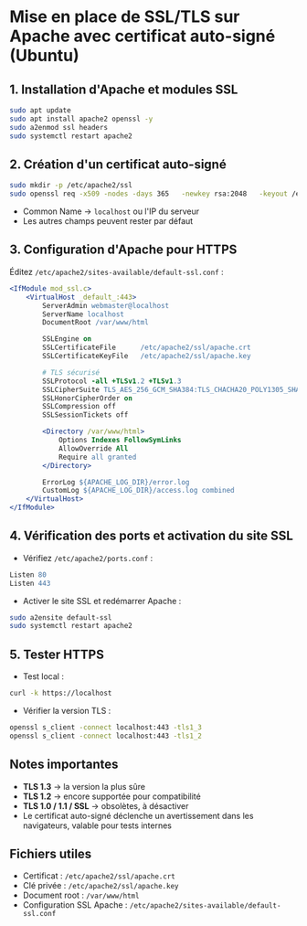 # Mise en place de SSL/TLS sur Apache avec certificat auto-signé (Ubuntu)

## 1. Installation d'Apache et modules SSL
```bash
sudo apt update
sudo apt install apache2 openssl -y
sudo a2enmod ssl headers
sudo systemctl restart apache2
```

## 2. Création d'un certificat auto-signé
```bash
sudo mkdir -p /etc/apache2/ssl
sudo openssl req -x509 -nodes -days 365   -newkey rsa:2048   -keyout /etc/apache2/ssl/apache.key   -out /etc/apache2/ssl/apache.crt
```
- Common Name → `localhost` ou l'IP du serveur
- Les autres champs peuvent rester par défaut

## 3. Configuration d'Apache pour HTTPS
Éditez `/etc/apache2/sites-available/default-ssl.conf` :
```apache
<IfModule mod_ssl.c>
    <VirtualHost _default_:443>
        ServerAdmin webmaster@localhost
        ServerName localhost
        DocumentRoot /var/www/html

        SSLEngine on
        SSLCertificateFile      /etc/apache2/ssl/apache.crt
        SSLCertificateKeyFile   /etc/apache2/ssl/apache.key

        # TLS sécurisé
        SSLProtocol -all +TLSv1.2 +TLSv1.3
        SSLCipherSuite TLS_AES_256_GCM_SHA384:TLS_CHACHA20_POLY1305_SHA256:TLS_AES_128_GCM_SHA256
        SSLHonorCipherOrder on
        SSLCompression off
        SSLSessionTickets off

        <Directory /var/www/html>
            Options Indexes FollowSymLinks
            AllowOverride All
            Require all granted
        </Directory>

        ErrorLog ${APACHE_LOG_DIR}/error.log
        CustomLog ${APACHE_LOG_DIR}/access.log combined
    </VirtualHost>
</IfModule>
```

## 4. Vérification des ports et activation du site SSL
- Vérifiez `/etc/apache2/ports.conf` :
```apache
Listen 80
Listen 443
```
- Activer le site SSL et redémarrer Apache :
```bash
sudo a2ensite default-ssl
sudo systemctl restart apache2
```

## 5. Tester HTTPS
- Test local :
```bash
curl -k https://localhost
```
- Vérifier la version TLS :
```bash
openssl s_client -connect localhost:443 -tls1_3
openssl s_client -connect localhost:443 -tls1_2
```

## Notes importantes
- **TLS 1.3** → la version la plus sûre
- **TLS 1.2** → encore supportée pour compatibilité
- **TLS 1.0 / 1.1 / SSL** → obsolètes, à désactiver
- Le certificat auto-signé déclenche un avertissement dans les navigateurs, valable pour tests internes

## Fichiers utiles
- Certificat : `/etc/apache2/ssl/apache.crt`
- Clé privée : `/etc/apache2/ssl/apache.key`
- Document root : `/var/www/html`
- Configuration SSL Apache : `/etc/apache2/sites-available/default-ssl.conf`

